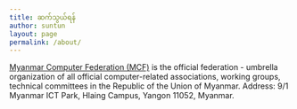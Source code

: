 ```yaml
---
title: ဆက်သွယ်ရန်
author: suntun
layout: page
permalink: /about/
---
```

[Myanmar Computer Federation (MCF)](http://mcf.org.mm/) is the official federation - umbrella organization of all official computer-related associations, working groups, technical committees in the Republic of the Union of Myanmar. Address: 9/1 Myanmar ICT Park, Hlaing Campus, Yangon 11052, Myanmar.
